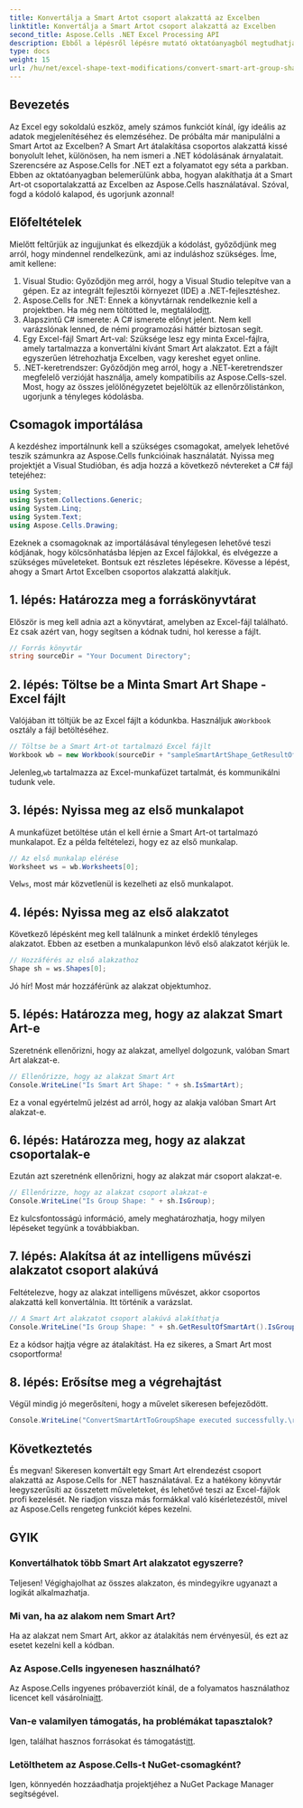```yaml
---
title: Konvertálja a Smart Artot csoport alakzattá az Excelben
linktitle: Konvertálja a Smart Artot csoport alakzattá az Excelben
second_title: Aspose.Cells .NET Excel Processing API
description: Ebből a lépésről lépésre mutató oktatóanyagból megtudhatja, hogyan alakíthat át Smart Artot csoport alakzattá Excelben az Aspose.Cells for .NET használatával.
type: docs
weight: 15
url: /hu/net/excel-shape-text-modifications/convert-smart-art-group-shape-excel/
---
```

## Bevezetés
Az Excel egy sokoldalú eszköz, amely számos funkciót kínál, így ideális az adatok megjelenítéséhez és elemzéséhez. De próbálta már manipulálni a Smart Artot az Excelben? A Smart Art átalakítása csoportos alakzattá kissé bonyolult lehet, különösen, ha nem ismeri a .NET kódolásának árnyalatait. Szerencsére az Aspose.Cells for .NET ezt a folyamatot egy séta a parkban. Ebben az oktatóanyagban belemerülünk abba, hogyan alakíthatja át a Smart Art-ot csoportalakzattá az Excelben az Aspose.Cells használatával. Szóval, fogd a kódoló kalapod, és ugorjunk azonnal!
## Előfeltételek
Mielőtt feltűrjük az ingujjunkat és elkezdjük a kódolást, győződjünk meg arról, hogy mindennel rendelkezünk, ami az induláshoz szükséges. Íme, amit kellene:
1. Visual Studio: Győződjön meg arról, hogy a Visual Studio telepítve van a gépen. Ez az integrált fejlesztői környezet (IDE) a .NET-fejlesztéshez.
2.  Aspose.Cells for .NET: Ennek a könyvtárnak rendelkeznie kell a projektben. Ha még nem töltötted le, megtalálod[itt](https://releases.aspose.com/cells/net/).
3. Alapszintű C# ismerete: A C# ismerete előnyt jelent. Nem kell varázslónak lenned, de némi programozási háttér biztosan segít.
4. Egy Excel-fájl Smart Art-val: Szüksége lesz egy minta Excel-fájlra, amely tartalmazza a konvertálni kívánt Smart Art alakzatot. Ezt a fájlt egyszerűen létrehozhatja Excelben, vagy kereshet egyet online.
5. .NET-keretrendszer: Győződjön meg arról, hogy a .NET-keretrendszer megfelelő verzióját használja, amely kompatibilis az Aspose.Cells-szel.
Most, hogy az összes jelölőnégyzetet bejelöltük az ellenőrzőlistánkon, ugorjunk a tényleges kódolásba.
## Csomagok importálása
A kezdéshez importálnunk kell a szükséges csomagokat, amelyek lehetővé teszik számunkra az Aspose.Cells funkcióinak használatát. Nyissa meg projektjét a Visual Studióban, és adja hozzá a következő névtereket a C# fájl tetejéhez:
```csharp
using System;
using System.Collections.Generic;
using System.Linq;
using System.Text;
using Aspose.Cells.Drawing;
```
Ezeknek a csomagoknak az importálásával ténylegesen lehetővé teszi kódjának, hogy kölcsönhatásba lépjen az Excel fájlokkal, és elvégezze a szükséges műveleteket.
Bontsuk ezt részletes lépésekre. Kövesse a lépést, ahogy a Smart Artot Excelben csoportos alakzattá alakítjuk.
## 1. lépés: Határozza meg a forráskönyvtárat
Először is meg kell adnia azt a könyvtárat, amelyben az Excel-fájl található. Ez csak azért van, hogy segítsen a kódnak tudni, hol keresse a fájlt.
```csharp
// Forrás könyvtár
string sourceDir = "Your Document Directory";
```
## 2. lépés: Töltse be a Minta Smart Art Shape - Excel fájlt
 Valójában itt töltjük be az Excel fájlt a kódunkba. Használjuk a`Workbook` osztály a fájl betöltéséhez.
```csharp
// Töltse be a Smart Art-ot tartalmazó Excel fájlt
Workbook wb = new Workbook(sourceDir + "sampleSmartArtShape_GetResultOfSmartArt.xlsx");
```
 Jelenleg,`wb` tartalmazza az Excel-munkafüzet tartalmát, és kommunikálni tudunk vele.
## 3. lépés: Nyissa meg az első munkalapot
A munkafüzet betöltése után el kell érnie a Smart Art-ot tartalmazó munkalapot. Ez a példa feltételezi, hogy ez az első munkalap.
```csharp
// Az első munkalap elérése
Worksheet ws = wb.Worksheets[0];
```
 Vel`ws`, most már közvetlenül is kezelheti az első munkalapot.
## 4. lépés: Nyissa meg az első alakzatot
Következő lépésként meg kell találnunk a minket érdeklő tényleges alakzatot. Ebben az esetben a munkalapunkon lévő első alakzatot kérjük le.
```csharp
// Hozzáférés az első alakzathoz
Shape sh = ws.Shapes[0];
```
Jó hír! Most már hozzáférünk az alakzat objektumhoz.
## 5. lépés: Határozza meg, hogy az alakzat Smart Art-e
Szeretnénk ellenőrizni, hogy az alakzat, amellyel dolgozunk, valóban Smart Art alakzat-e. 
```csharp
// Ellenőrizze, hogy az alakzat Smart Art
Console.WriteLine("Is Smart Art Shape: " + sh.IsSmartArt);
```
Ez a vonal egyértelmű jelzést ad arról, hogy az alakja valóban Smart Art alakzat-e.
## 6. lépés: Határozza meg, hogy az alakzat csoportalak-e
Ezután azt szeretnénk ellenőrizni, hogy az alakzat már csoport alakzat-e. 
```csharp
// Ellenőrizze, hogy az alakzat csoport alakzat-e
Console.WriteLine("Is Group Shape: " + sh.IsGroup);
```
Ez kulcsfontosságú információ, amely meghatározhatja, hogy milyen lépéseket tegyünk a továbbiakban.
## 7. lépés: Alakítsa át az intelligens művészi alakzatot csoport alakúvá
Feltételezve, hogy az alakzat intelligens művészet, akkor csoportos alakzattá kell konvertálnia. Itt történik a varázslat.
```csharp
// A Smart Art alakzatot csoport alakúvá alakíthatja
Console.WriteLine("Is Group Shape: " + sh.GetResultOfSmartArt().IsGroup);
```
Ez a kódsor hajtja végre az átalakítást. Ha ez sikeres, a Smart Art most csoportforma!
## 8. lépés: Erősítse meg a végrehajtást
Végül mindig jó megerősíteni, hogy a művelet sikeresen befejeződött.
```csharp
Console.WriteLine("ConvertSmartArtToGroupShape executed successfully.\r\n");
```

## Következtetés
És megvan! Sikeresen konvertált egy Smart Art elrendezést csoport alakzattá az Aspose.Cells for .NET használatával. Ez a hatékony könyvtár leegyszerűsíti az összetett műveleteket, és lehetővé teszi az Excel-fájlok profi kezelését. Ne riadjon vissza más formákkal való kísérletezéstől, mivel az Aspose.Cells rengeteg funkciót képes kezelni. 
## GYIK
### Konvertálhatok több Smart Art alakzatot egyszerre?
Teljesen! Végighajolhat az összes alakzaton, és mindegyikre ugyanazt a logikát alkalmazhatja.
### Mi van, ha az alakom nem Smart Art?
Ha az alakzat nem Smart Art, akkor az átalakítás nem érvényesül, és ezt az esetet kezelni kell a kódban.
### Az Aspose.Cells ingyenesen használható?
 Az Aspose.Cells ingyenes próbaverziót kínál, de a folyamatos használathoz licencet kell vásárolnia[itt](https://purchase.aspose.com/buy).
### Van-e valamilyen támogatás, ha problémákat tapasztalok?
 Igen, találhat hasznos forrásokat és támogatást[itt](https://forum.aspose.com/c/cells/9).
### Letölthetem az Aspose.Cells-t NuGet-csomagként?
Igen, könnyedén hozzáadhatja projektjéhez a NuGet Package Manager segítségével.